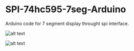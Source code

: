 # SPI-74hc595-7seg-Arduino
Arduino code for 7 segment display throught spi interface. 


![alt text](https://cdn.instructables.com/F7F/0M65/I85QTK47/F7F0M65I85QTK47.LARGE.jpg)


![alt text](https://i.imgur.com/npEIFyH.png)
